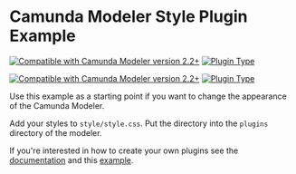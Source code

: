 # Camunda Modeler Style Plugin Example
[![Compatible with Camunda Modeler version 2.2+](https://img.shields.io/badge/Modeler_Version-2.2+-blue.svg)](#) [![Plugin Type](https://img.shields.io/badge/Plugin_Type-Styles-orange.svg)](#)

[![Compatible with Camunda Modeler version 2.2+](https://img.shields.io/badge/Modeler_Version-2.2+-blue.svg)](#) [![Plugin Type](https://img.shields.io/badge/Plugin_Type-Styles-orange.svg)](#)

Use this example as a starting point if you want to change the appearance of the Camunda Modeler.

Add your styles to `style/style.css`. Put the directory into the `plugins` directory of the modeler.

If you're interested in how to create your own plugins see the [documentation](https://docs.camunda.io/docs/components/modeler/desktop-modeler/plugins/) and this [example](https://github.com/camunda/camunda-modeler-plugin-example).
